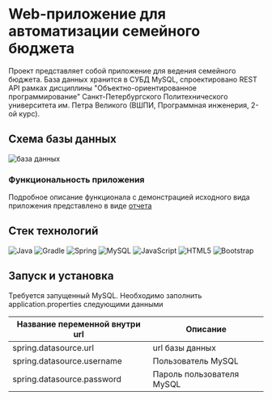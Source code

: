 # Web-приложение для автоматизации семейного бюджета

Проект представляет собой приложение для ведения семейного бюджета. База данных хранится в СУБД MySQL, спроектировано
REST API рамках дисциплины "Объектно-ориентированное программирование"
Санкт-Петербургского Политехнического университета им. Петра Великого (ВШПИ, Программная инженерия, 2-ой курс).

## Схема базы данных
![база данных](https://github.com/Lysenko-Aleksandra/family-budget-automatization/assets/78423459/dcd5ec3d-d425-4d0b-9dfa-9e1ccad45599)

### Функциональность приложения

Подробное описание функционала с демонстрацией исходного вида приложения представлено в
виде [отчета](https://disk.yandex.ru/i/VPuQLllgM0SM3A)

## Стек технологий

![Java](https://img.shields.io/badge/java-%23ED8B00.svg?style=for-the-badge&logo=openjdk&logoColor=white)
![Gradle](https://img.shields.io/badge/Gradle-02303A.svg?style=for-the-badge&logo=Gradle&logoColor=white)
![Spring](https://img.shields.io/badge/spring-%236DB33F.svg?style=for-the-badge&logo=spring&logoColor=white)
![MySQL](https://img.shields.io/badge/mysql-%2300f.svg?style=for-the-badge&logo=mysql&logoColor=white)
![JavaScript](https://img.shields.io/badge/javascript-%23323330.svg?style=for-the-badge&logo=javascript&logoColor=%23F7DF1E)
![HTML5](https://img.shields.io/badge/html5-%23E34F26.svg?style=for-the-badge&logo=html5&logoColor=white)
![Bootstrap](https://img.shields.io/badge/bootstrap-%238511FA.svg?style=for-the-badge&logo=bootstrap&logoColor=white)

## Запуск и установка

Требуется запущенный MySQL.
Необходимо заполнить application.properties следующими данными

| Название переменной внутри url | Описание                  |
|--------------------------------|---------------------------|
| spring.datasource.url          | url базы данных           |
| spring.datasource.username     | Пользователь MySQL        |
| spring.datasource.password     | Пароль пользователя MySQL |
